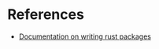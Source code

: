 
# References
- [Documentation on writing rust packages][1]

[1]:https://github.com/NixOS/nixpkgs/blob/master/doc/languages-frameworks/rust.md

